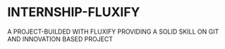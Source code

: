 # INTERNSHIP-FLUXIFY
A PROJECT-BUILDED WITH FLUXIFY PROVIDING A SOLID SKILL ON GIT AND INNOVATION BASED PROJECT 
